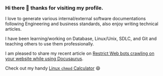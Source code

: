 ### Hi there 👋 thanks for visiting my profile.

I love to generate various internal/external software documentations following Engineering and business standards, also enjoy writing technical articles.

I have been learning/working on Database, Linux/Unix, SDLC, and Git and teaching others to use them professionally. 

I am pleased to share my recent article on [Restrict Web bots crawling on your website while using Docusaurus](https://divya-bhushan.medium.com/where-to-place-the-robots-txt-file-in-your-docusaurus-website-45d18e40e285).

Check out my handy [Linux `chmod` Calculator](https://divyabhushan.github.io/my-app/) :smile:

<!--
**divyabhushan/divyabhushan** is a ✨ _special_ ✨ repository because its `README.md` (this file) appears on your GitHub profile.

Here are some ideas to get you started:

- 🔭 I’m currently working on ...
- 🌱 I’m currently learning ...
- 👯 I’m looking to collaborate on ...
- 🤔 I’m looking for help with ...
- 💬 Ask me about ...
- 📫 How to reach me: ...
- 😄 Pronouns: ...
- ⚡ Fun fact: ...
-->
